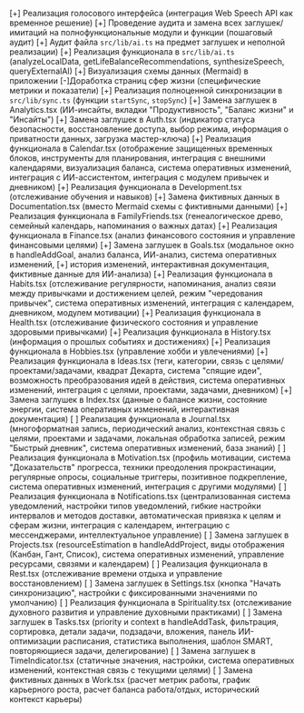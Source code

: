 [+] Реализация голосового интерфейса (интеграция Web Speech API как временное решение)
[+] Проведение аудита и замена всех заглушек/имитаций на полнофункциональные модули и функции (пошаговый аудит)
[+] Аудит файла `src/lib/ai.ts` на предмет заглушек и неполной реализации)
[+] Реализация функционала в `src/lib/ai.ts` (analyzeLocalData, getLifeBalanceRecommendations, synthesizeSpeech, queryExternalAI)
[+] Визуализация схемы данных (Mermaid) в приложении
[-]Доработка страниц сфер жизни (специфические метрики и показатели)
[+] Реализация полноценной синхронизации в `src/lib/sync.ts` (функции `startSync`, `stopSync`)
[+] Замена заглушек в Analytics.tsx (ИИ-инсайты, вкладки "Продуктивность", "Баланс жизни" и "Инсайты")
[+] Замена заглушек в Auth.tsx (индикатор статуса безопасности, восстановление доступа, выбор режима, информация о приватности данных, загрузка мастер-ключа)
[+] Реализация функционала в Calendar.tsx (отображение защищенных временных блоков, инструменты для планирования, интеграция с внешними календарями, визуализация баланса, система оперативных изменений, интеграция с ИИ-ассистентом, интеграция с модулем привычек и дневником)
[+] Реализация функционала в Development.tsx (отслеживание обучения и навыков)
[+] Замена фиктивных данных в Documentation.tsx (вместо Mermaid схемы с фиктивными данными)
[+] Реализация функционала в FamilyFriends.tsx (генеалогическое древо, семейный календарь, напоминания о важных датах)
[+] Реализация функционала в Finance.tsx (анализ финансового состояния и управление финансовыми целями)
[+] Замена заглушек в Goals.tsx (модальное окно в handleAddGoal, анализ баланса, ИИ-анализ, система оперативных изменений, [+] история изменений, интерактивная документация, фиктивные данные для ИИ-анализа)
[+] Реализация функционала в Habits.tsx (отслеживание регулярности, напоминания, анализ связи между привычками и достижением целей, режим "чередования привычек", система оперативных изменений, интеграция с календарем, дневником, модулем мотивации)
[+] Реализация функционала в Health.tsx (отслеживание физического состояния и управление здоровыми привычками)
[+] Реализация функционала в History.tsx (информация о прошлых событиях и достижениях)
[+] Реализация функционала в Hobbies.tsx (управление хобби и увлечениями)
[+] Реализация функционала в Ideas.tsx (теги, категории, связь с целями/проектами/задачами, квадрат Декарта, система "спящие идеи", возможность преобразования идей в действия, система оперативных изменений, интеграция с целями, проектами, задачами, дневником)
[+] Замена заглушек в Index.tsx (данные о балансе жизни, состояние энергии, система оперативных изменений, интерактивная документация)
[ ] Реализация функционала в Journal.tsx (многоформатная запись, периодический анализ, контекстная связь с целями, проектами и задачами, локальная обработка записей, режим "Быстрый дневник", система оперативных изменений, база знаний)
[ ] Реализация функционала в Motivation.tsx (профиль мотивации, система "Доказательств" прогресса, техники преодоления прокрастинации, регулярные опросы, социальные триггеры, позитивное подкрепление, система оперативных изменений, интеграция с другими модулями)
[ ] Реализация функционала в Notifications.tsx (централизованная система уведомлений, настройки типов уведомлений, гибкие настройки интервалов и методов доставки, автоматическая привязка к целям и сферам жизни, интеграция с календарем, интеграцию с мессенджерами, интеллектуальное управление)
[ ] Замена заглушек в Projects.tsx (resourceEstimation в handleAddProject, виды отображения (Канбан, Гант, Список), система оперативных изменений, управление ресурсами, связями и календарем)
[ ] Реализация функционала в Rest.tsx (отслеживание времени отдыха и управление восстановлением)
[ ] Замена заглушек в Settings.tsx (кнопка "Начать синхронизацию", настройки с фиксированными значениями по умолчанию)
[ ] Реализация функционала в Spirituality.tsx (отслеживание духовного развития и управление духовными практиками)
[ ] Замена заглушек в Tasks.tsx (priority и context в handleAddTask, фильтрация, сортировка, детали задачи, подзадачи, вложения, панель ИИ-оптимизации расписания, статистика выполнения, шаблон SMART, повторяющиеся задачи, делегирование)
[ ] Замена заглушек в TimeIndicator.tsx (статичные значения, настройки, система оперативных изменений, контекстная связь с текущими целями)
[ ] Замена фиктивных данных в Work.tsx (расчет метрик работы, график карьерного роста, расчет баланса работа/отдых, исторический контекст карьеры)